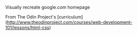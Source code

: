 Visually recreate google.com homepage

From The Odin Project's [curriculum]
(http://www.theodinproject.com/courses/web-development-101/lessons/html-css)
